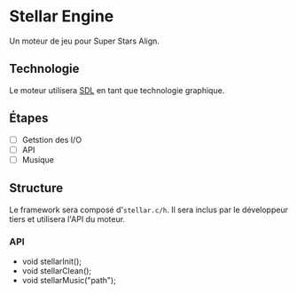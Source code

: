 
# Stellar Engine

Un moteur de jeu pour Super Stars Align.

## Technologie

Le moteur utilisera [SDL](https://libsdl.com) en tant que technologie graphique.

## Étapes

- [ ] Getstion des I/O
- [ ] API
- [ ] Musique

## Structure

Le framework sera composé d'`stellar.c/h`.
Il sera inclus par le développeur tiers et utilisera l'API du moteur.

### API

- void stellarInit();
- void stellarClean();
- void stellarMusic("path");
